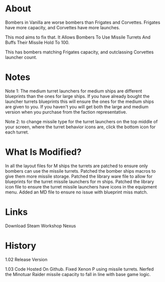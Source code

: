 # About

Bombers in Vanilla are worse bombers than Frigates and Corvettes. Frigates have more capacity, and Corvettes have more launches.

This mod aims to fix that. It Allows Bombers To Use Missile Turrets And Buffs Their Missile Hold To 100.

This has bombers matching Frigates capacity, and outclassing Corvettes launcher count.

# Notes

Note 1: The medium turret launchers for medium ships are different blueprints than the ones for large ships. If you have already bought the launcher turrets blueprints this will ensure the ones for the medium ships are given to you. If you haven't you will get both the large and medium version when you purchase from the faction representative.

Note 2: to change missile type for the turret launchers on the top middle of your screen, where the turret behavior icons are, click the bottom icon for each turret.

# What Is Modified?

In all the layout files for M ships the turrets are patched to ensure only bombers can use the missile turrets.
Patched the bomber ships macros to give them more missile storage.
Patched the library ware file to allow for blueprints for the turret missile launchers for m ships.
Patched the library icon file to ensure the turret missile launchers have icons in the equipment menu.
Added an MD file to ensure no issue with blueprint miss match.

# Links

Download
Steam Workshop
Nexus

# History

1.02 Release Version

1.03 Code Hosted On Github. Fixed Xenon P using missile turrets. Nerfed the Minotuar Raider missile capacity to fall in line with base game logic.